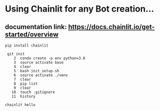 # Using Chainlit for any Bot creation...


## documentation link: https://docs.chainlit.io/get-started/overview


```
pip install chainlit

```


```
 git init
    2  conda create -p env python=3.8 
    3  source activate base
    4  clear
    5  bash init_setup.sh
    6  source activate ./venv
    7  clear
    8  pip list
    9  clear
   10  touch .gitignore
   11  history
```

```
chainlit hello
```